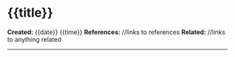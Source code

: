 # {{title}}
**Created:** {{date}} {{time}}
**References:** //links to references
**Related:** //links to anything related
___
